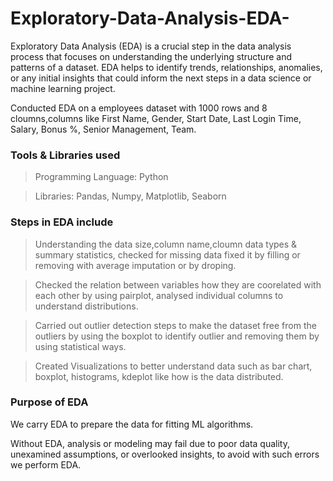 # Exploratory-Data-Analysis-EDA-
Exploratory Data Analysis (EDA) is a crucial step in the data analysis process that focuses on understanding the underlying structure and patterns of a dataset. EDA helps to identify trends, relationships, anomalies, or any initial insights that could inform the next steps in a data science or machine learning project.

 Conducted EDA on a employees dataset with 1000 rows and 8 cloumns,columns like First Name, Gender, Start Date, Last Login Time, Salary, Bonus %, Senior Management, Team.

### Tools & Libraries used
> Programming Language: Python

> Libraries: Pandas, Numpy, Matplotlib, Seaborn

### Steps in EDA include
> Understanding the data size,column name,cloumn data types & summary statistics, checked for missing data fixed it by filling or removing with average imputation or by droping.

> Checked the relation between variables how they are coorelated with each other by using pairplot, analysed individual columns to understand distributions.

> Carried out outlier detection steps to make the dataset free from the outliers by using the boxplot to identify outlier and removing them by using statistical ways.

> Created Visualizations to better understand data such as bar chart, boxplot, histograms, kdeplot like how is the data distributed.

### Purpose of EDA
We carry EDA to prepare the data for fitting ML algorithms.

Without EDA, analysis or modeling may fail due to poor data quality, unexamined assumptions, or overlooked insights, to avoid with such errors we perform EDA.
